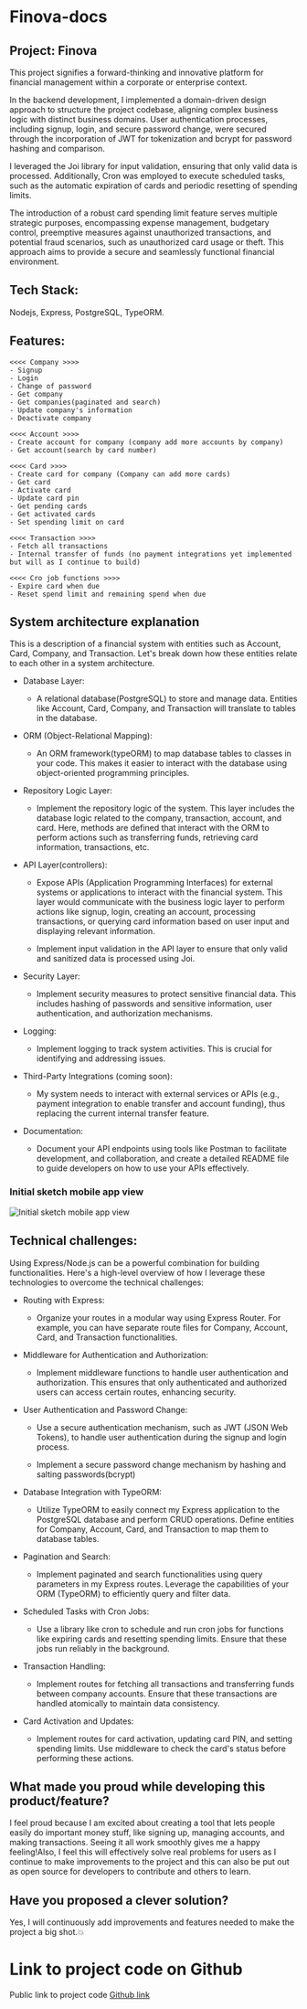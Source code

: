 # Finova-docs

## Project: Finova

This project signifies a forward-thinking and innovative platform for financial management within a corporate or enterprise context. 


In the backend development, I implemented a domain-driven design approach to structure the project codebase, aligning complex business logic with distinct business domains. User authentication processes, including signup, login, and secure password change, were secured through the incorporation of JWT for tokenization and bcrypt for password hashing and comparison.

I leveraged the Joi library for input validation, ensuring that only valid data is processed. Additionally, Cron was employed to execute scheduled tasks, such as the automatic expiration of cards and periodic resetting of spending limits.

The introduction of a robust card spending limit feature serves multiple strategic purposes, encompassing expense management, budgetary control, preemptive measures against unauthorized transactions, and potential fraud scenarios, such as unauthorized card usage or theft. This approach aims to provide a secure and seamlessly functional financial environment.


## Tech Stack: 
Nodejs, Express, PostgreSQL, TypeORM.

## Features: 
``` 
<<<< Company >>>>
- Signup
- Login
- Change of password
- Get company
- Get companies(paginated and search)
- Update company's information
- Deactivate company

<<<< Account >>>> 
- Create account for company (company add more accounts by company)
- Get account(search by card number)
    
<<<< Card >>>>
- Create card for company (Company can add more cards)
- Get card
- Activate card
- Update card pin
- Get pending cards
- Get activated cards
- Set spending limit on card

<<<< Transaction >>>>
- Fetch all transactions
- Internal transfer of funds (no payment integrations yet implemented but will as I continue to build)

<<<< Cro job functions >>>>
- Expire card when due
- Reset spend limit and remaining spend when due
 ```
 
## System architecture explanation
 
 This is a description of a financial system with entities such as Account, Card, Company, and Transaction. Let's break down how these entities relate to each other in a system architecture.

* Database Layer:
    * A relational database(PostgreSQL) to store and manage data. Entities like Account, Card, Company, and Transaction will translate to tables in the database.

* ORM (Object-Relational Mapping):
    * An ORM framework(typeORM) to map database tables to classes in your code. This makes it easier to interact with the database using object-oriented programming principles.

* Repository Logic Layer:
    * Implement the repository logic of the system. This layer includes the database logic related to the company, transaction, account, and card. Here, methods are defined that interact with the ORM to perform actions such as transferring funds, retrieving card information, transactions, etc.

* API Layer(controllers):
    * Expose APIs (Application Programming Interfaces) for external systems or applications to interact with the financial system. This layer would communicate with the business logic layer to perform actions like signup, login, creating an account,  processing transactions, or querying card information based on user input and displaying relevant information.

    * Implement input validation in the API layer to ensure that only valid and sanitized data is processed using Joi.

* Security Layer:
    * Implement security measures to protect sensitive financial data. This includes hashing of passwords and sensitive information, user authentication, and authorization mechanisms.

* Logging:
    * Implement logging to track system activities. This is crucial for identifying and addressing issues.

* Third-Party Integrations (coming soon):
    * My system needs to interact with external services or APIs (e.g., payment integration to enable transfer and account funding), thus replacing the current internal transfer feature.

* Documentation:
    * Document your API endpoints using tools like  Postman to facilitate development, and collaboration, and create a detailed README file to guide developers on how to use your APIs effectively.


### Initial sketch mobile app view
![Initial sketch mobile app view](./docs/initial-sketch-mobile-view.png)


## Technical challenges:

Using Express/Node.js can be a powerful combination for building functionalities. Here's a high-level overview of how I  leverage these technologies to overcome the technical challenges:

* Routing with Express:
    * Organize your routes in a modular way using Express Router. For example, you can have separate route files for Company, Account, Card, and Transaction functionalities.

* Middleware for Authentication and Authorization:
    * Implement middleware functions to handle user authentication and authorization. This ensures that only authenticated and authorized users can access certain routes, enhancing security.

* User Authentication and Password Change:
    * Use a secure authentication mechanism, such as JWT (JSON Web Tokens), to handle user authentication during the signup and login process.

    * Implement a secure password change mechanism by hashing and salting passwords(bcrypt)

* Database Integration with TypeORM:
    * Utilize TypeORM to easily connect my Express application to the PostgreSQL database and perform CRUD operations. Define entities for Company, Account, Card, and Transaction to map them to database tables.

* Pagination and Search:
    * Implement paginated and search functionalities using query parameters in my Express routes. Leverage the capabilities of your ORM (TypeORM) to efficiently query and filter data.

* Scheduled Tasks with Cron Jobs:
    * Use a library like cron to schedule and run cron jobs for functions like expiring cards and resetting spending limits. Ensure that these jobs run reliably in the background.

* Transaction Handling:
    * Implement routes for fetching all transactions and transferring funds between company accounts. Ensure that these transactions are handled atomically to maintain data consistency.

* Card Activation and Updates:
    * Implement routes for card activation, updating card PIN, and setting spending limits. Use middleware to check the card's status before performing these actions.


## What made you proud while developing this product/feature?

I feel proud because I am excited about creating a tool that lets people easily do important money stuff, like signing up, managing accounts, and making transactions. Seeing it all work smoothly gives me a happy feeling!Also, I feel this will effectively solve real problems for users as I continue to make improvements to the project and this can also be put out as open source for developers to contribute and others to learn.

## Have you proposed a clever solution?
Yes, I will continuously add improvements and features needed to make the project a big shot.💥

# Link to project code on Github
Public link to project code [Github link](https://github.com/AbonyiXavier/Finova)
